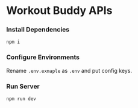 # Workout Buddy APIs

### Install Dependencies
```
npm i
```

### Configure Environments
Rename `.env.exmaple` as `.env` and put config keys.

### Run Server
```
npm run dev
```
